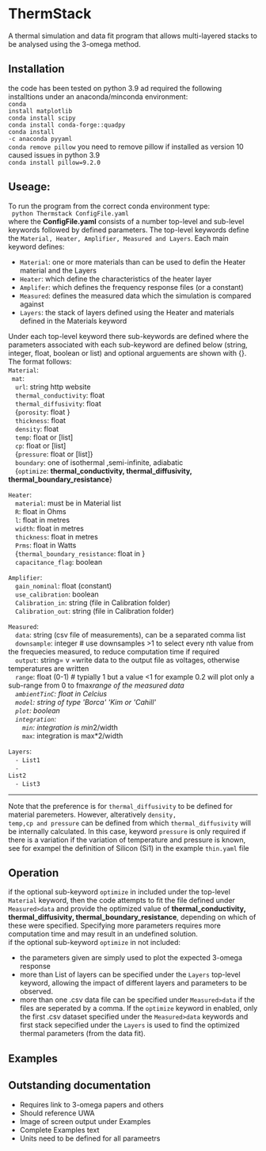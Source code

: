 # ThermStack
 A thermal simulation and data fit program that allows multi-layered stacks to be analysed using the 3-omega method.

 ## Installation
 the code has been tested on python 3.9  ad required the following installtions under an anaconda/minconda environment:<br>
 <code>conda install matplotlib</code><br>
 <code>conda install scipy</code><br>
 <code>conda install conda-forge::quadpy</code><br>
 <code>conda install -c anaconda pyyaml</code><br>
 <code>conda remove pillow</code>  you need to remove pillow if installed as version 10 caused issues in python 3.9 <br> 
 <code>conda install pillow=9.2.0</code><br>


 ## Useage:<br>
To run the program from the correct conda environment type:<br>
<code> python Thermstack ConfigFile.yaml</code><br>
where the <b>ConfigFile.yaml</b> consists of a number top-level and sub-level keywords followed by defined parameters.  The top-level keywords define the <code>Material, Heater, Amplifier, Measured and Layers</code>.  Each main keyword defines:<br>
* <code>Material</code>: one or more materials than can be used to defin the Heater material and the Layers
* <code>Heater</code>: which define the characteristics of the heater layer
* <code>Amplifer</code>: which defines the frequency response files (or a constant)
* <code>Measured</code>: defines the measured data which the simulation is compared against
* <code>Layers</code>: the stack of layers defined using the Heater and materials defined in the Materials keyword

Under each top-level keyword there sub-keywords are defined where the parameters associated with each sub-keyword are defined below (string, integer, float, boolean or list) and optional arguements are shown with {}. The format follows:<br>
<code>Material</code>:<br>
  &ensp;<code>mat</code>:<br>
    &emsp;<code>url</code>: string http website<br>
    &emsp;<code>thermal_conductivity</code>: float<br>
    &emsp;<code>thermal_diffusivity</code>: float<br>
  &emsp;{<code>porosity</code>: float }<br>
    &emsp;<code>thickness</code>: float<br>
    &emsp;<code>density</code>: float<br>
    &emsp;<code>temp</code>: float or [list]<br>
    &emsp;<code>cp</code>: float or [list]<br>
    &emsp;{<code>pressure</code>: float or [list]}<br>
    &emsp;<code>boundary</code>: one of  isothermal ,semi-infinite, adiabatic<br>
&emsp;{<code>optimize</code>: <b>thermal_conductivity, thermal_diffusivity,  thermal_boundary_resistance</b>}<br>

<code>Heater</code>:<br>
  &emsp;<code>material</code>: must be in Material list<br>
  &emsp;<code>R</code>: float in Ohms<br>
  &emsp;<code>l</code>: float in metres<br>
  &emsp;<code>width</code>: float in metres<br>
  &emsp;<code>thickness</code>: float in metres<br>
  &emsp;<code>Prms</code>: float in Watts<br>
  &emsp;{<code>thermal_boundary_resistance</code>: float in }<br>
  &emsp;<code>capacitance_flag</code>: boolean<br>

<code>Amplifier</code>:<br>
  &emsp;<code>gain_nominal</code>: float (constant)<br>
  &emsp;<code>use_calibration</code>: boolean<br>
  &emsp;<code>Calibration_in</code>: string (file in Calibration folder)<br>
  &emsp;<code>Calibration_out</code>: string (file in Calibration folder)<br>

<code>Measured</code>:<br>
  &emsp;<code>data</code>: string  (csv file of measurements), can be a separated comma list<br>
  &emsp;<code>downsample</code>: integer  # use downsamples >1 to select every nth value from the frequecies measured, to reduce computation time if required<br>
  &emsp;<code>output</code>: string= v =write data to the output file as voltages, otherwise temperatures are written<br>
  &emsp;<code>range</code>: float (0-1) # typially 1 but a value <1 for example 0.2 will plot only a sub-range from 0 to fmax*range of the measured data<br>
  &emsp;<code>ambientTinC</code>: float in Celcius<br>
  &emsp;<code>model</code>: string of type 'Borca' 'Kim or 'Cahill'<br>
  &emsp;<code>plot</code>: boolean<br>
  &emsp;<code>integration</code>:<br>
    &emsp;&emsp;<code>min</code>: integration is min*2/width<br>
    &emsp;&emsp;<code>max</code>: integration is max*2/width<br>

<code>Layers</code>:<br>
  &emsp;<code>- List1</code><br>
  &emsp;<code>- List2</code><br>
  &emsp;<code>- List3</code><br>

--------------------------
Note that the preference is for <code>thermal_diffusivity</code> to be defined for material paremeters.  However, alteratively     <code>density, temp,cp and pressure</code> can be defined from which <code>thermal_diffusivity</code> will be internally calculated.  In this case, keyword <code>pressure</code> is only required if there is a variation if the variation of temperature and pressure is known, see for exampel the definition of Silicon (Si1) in the example <code>thin.yaml</code> file

## Operation
if the optional sub-keyword <code>optimize</code> in included under the top-level <code>Material</code> keyword, then the code attempts to fit the file defined under <code>Measured>data</code> and provide the optimized value of  <b>thermal_conductivity, thermal_diffusivity,  thermal_boundary_resistance</b>, depending on which of these were specified.  Specifying more parameters requires more computation time and may result in an undefined solution.<br>
if the optional sub-keyword <code>optimize</code> in not included:
* the parameters given are simply used to plot the expected 3-omega response
* more than List of layers can be specified under the  <code>Layers</code>  top-level keyword, allowing the impact of different layers and parameters to be observed.  
* more than one .csv data file can be specified under <code>Measured>data</code> if the files are seperated by a comma.  If the <code>optimize</code> keyword in enabled, only the first .csv dataset specified under the <code>Measured>data</code> keywords and first stack sepecified under the <code>Layers</code> is used to find the optimized thermal parameters (from the data fit).


## Examples


## Outstanding documentation
* Requires link to 3-omega papers and others
* Should reference UWA
* Image of screen output under Examples
* Complete Examples text
* Units need to be defined for all parameetrs

